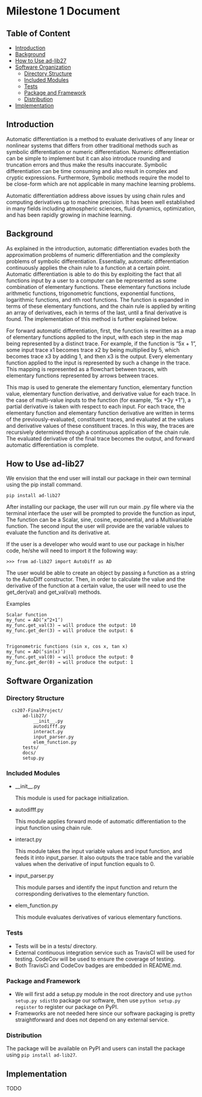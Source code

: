 # Milestone 1 Document

## Table of Content
- [Introduction](#introduction)
- [Background](#background)
- [How to Use ad-lib27](#howtouse)
- [Software Organization](#software_org)
  - [Directory Structure](#structure)
  - [Included Modules](#modules)
  - [Tests](#tests)
  - [Package and Framework](#package)
  - [Distribution](#dist)
- [Implementation](#implementation)


## Introduction <a name="introduction"></a>

Automatic differentiation is a method to evaluate derivatives of any linear or nonlinear systems that differs from other traditional methods such as symbolic differentiation or numeric differentiation. Numeric differentiation can be simple to implement but it can also introduce rounding and truncation errors and thus make the results inaccurate. Symbolic differentiation can be time consuming and also result in complex and cryptic expressions. Furthermore, Symbolic methods require the model to be close-form which are not applicable in many machine learning problems.

Automatic differentiation address above issues by using chain rules and computing derivatives up to machine precision. It has been well established in many fields including atmospheric sciences, fluid dynamics, optimization, and has been rapidly growing in machine learning. 


## Background <a name="background"></a>

As explained in the introduction, automatic differentiation evades both the approximation problems of numeric differentiation and the complexity problems of symbolic differentiation. Essentially, automatic differentiation continuously applies the chain rule to a function at a certain point. Automatic differentiation is able to do this by exploiting the fact that all functions input by a user to a computer can be represented as some combination of elementary functions. These elementary functions include arithmetic functions, trigonometric functions, exponential functions, logarithmic functions, and nth root functions. The function is expanded in terms of these elementary functions, and the chain rule is applied by writing an array of derivatives, each in terms of the last, until a final derivative is found. The implementation of this method is further explained below.

For forward automatic differentiation, first, the function is rewritten as a map of elementary functions applied to the input, with each step in the map being represented by a distinct trace. For example, if the function is “5x + 1”, some input trace x1 becomes trace x2 by being multiplied by 5, which becomes trace x3 by adding 1, and then x3 is the output. Every elementary function applied to the input is represented by such a change in the trace. This mapping is represented as a flowchart between traces, with elementary functions represented by arrows between traces. 

This map is used to generate the elementary function, elementary function value, elementary function derivative, and derivative value for each trace. In the case of multi-value inputs to the function (for example, “5x +3y +1”), a partial derivative is taken with respect to each input. For each trace, the elementary function and elementary function derivative are written in terms of the previously-evaluated, constituent traces, and evaluated at the values and derivative values of these constituent traces. In this way, the traces are recursively determined through a continuous application of the chain rule. The evaluated derivative of the final trace becomes the output, and forward automatic differentiation is complete.


## How to Use ad-lib27 <a name="howtouse"></a>

We envision that the end user will install our package in their own terminal using the pip install command. 

```
pip install ad-lib27
```

After installing our package, the user will run our main .py file where via the terminal interface the user will be prompted to provide the function as input, The function can be a Scalar, sine, cosine, exponential, and a Multivariable function. The second input the user will provide are the variable values to evaluate the function and its derivative at.

If the user is a developer who would want to use our package in his/her code, he/she will need to import it the following way:

```
>>> from ad-lib27 import AutoDiff as AD
```

The user would be able to create an object by passing a function as a string to the AutoDiff constructor. Then, in order to calculate the value and the derivative of the function at a certain value, the user will need to use the get_der(val) and get_val(val) methods.

Examples
```
Scalar function
my_func = AD(‘x^2+1’)
my_func.get_val(3) → will produce the output: 10
my_func.get_der(3) → will produce the output: 6


Trigonometric functions (sin x, cos x, tan x)
my_func = AD(‘sin(x)’)
my_func.get_val(0) → will produce the output: 0
my_func.get_der(0) → will produce the output: 1
```

## Software Organization <a name="software_org"></a>

### Directory Structure <a name="structure"></a>
```
  cs207-FinalProject/
      ad-lib27/
          __init__.py
          autodifff.py
          interact.py 
          input_parser.py
          elem_function.py
      tests/
      docs/
      setup.py
```
### Included Modules <a name="modules"></a>
  - \_\_init\_\_.py
  
    This module is used for package initialization. 
    
  - autodifff.py
  
    This module applies forward mode of automatic differentiation to the input function using chain rule.
    
  - interact.py 

    This module takes the input variable values and input function, and feeds it into input_parser. It also outputs the trace table and the variable values when the derivative of input function equals to 0.
    
  - input_parser.py
  
    This module parses and identify the input function and return the corresponding derivatives to the elementary function.
  
  - elem_function.py

    This module evaluates derivatives of various elementary functions.
  
### Tests <a name="tests"></a>
  - Tests will be in a tests/ directory.
  - External continuous integration service such as TravisCI will be used for testing. CodeCov will be used to ensure the coverage of testing.
  - Both TravisCi and CodeCov badges are embedded in README.md.
  
### Package and Framework <a name="package"></a>

  - We will first add a setup.py module in the root directory and use ```python setup.py sdist```to package our software, then use ```python setup.py register``` to register our package on PyPI.
  - Frameworks are not needed here since our software packaging is pretty straightforward and does not depend on any external service.
  
### Distribution <a name="dist"></a>

  The package will be available on PyPI and users can install the package using ```pip install ad-lib27```.


## Implementation <a name="implementation"></a>

TODO


